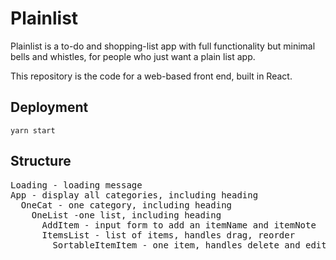 # Plainlist 

Plainlist is a to-do and shopping-list app with full functionality but minimal bells and whistles, for people who just want a plain list app.

This repository is the code for a web-based front end, built in React.

## Deployment 

`yarn start`

## Structure

<pre>
Loading - loading message 
App - display all categories, including heading
  OneCat - one category, including heading
    OneList -one list, including heading
      AddItem - input form to add an itemName and itemNote 
      ItemsList - list of items, handles drag, reorder
        SortableItemItem - one item, handles delete and edit 
</pre>
